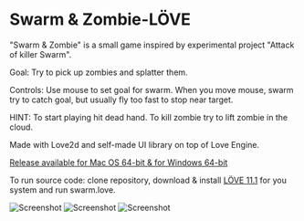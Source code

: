 # Swarm & Zombie-LÖVE

"Swarm & Zombie" is a small game inspired by experimental project "Attack of killer Swarm".

Goal: Try to pick up zombies and splatter them.

Controls: Use mouse to set goal for swarm. When you move mouse, swarm try to catch goal, but usually fly too fast to stop near target.

HINT: To start playing hit dead hand. To kill zombie try to lift zombie in the cloud.

Made with Love2d and self-made UI library on top of Love Engine.

[Release available for Mac OS 64-bit & for Windows 64-bit](https://github.com/schwarzbox/Swarm-Love2d/releases)

To run source code: clone repository, download & install [LÖVE 11.1](https://love2d.org) for you system and run swarm.love.

![Screenshot](screenshot/screenshot1.png)
![Screenshot](screenshot/screenshot2.png)
![Screenshot](screenshot/screenshot3.png)
